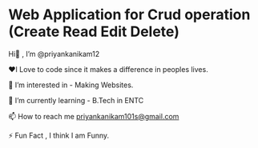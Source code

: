 # Web Application for Crud operation (Create Read Edit Delete)

Hi👋 , I’m @priyankanikam12

❤️I Love to code since it makes a difference in peoples lives.

👀 I’m interested in - Making Websites.

🌱 I’m currently learning - B.Tech in ENTC

📫 How to reach me priyankanikam101s@gmail.com

⚡ Fun Fact , I think I am Funny.

